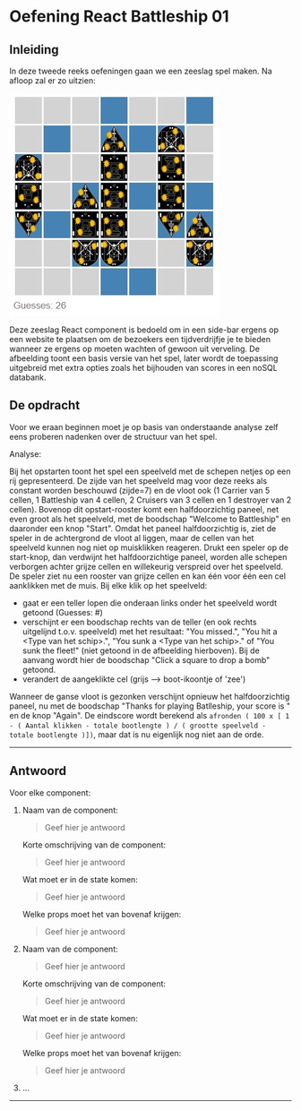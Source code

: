 # Oefening React Battleship 01
## Inleiding 

In deze tweede reeks oefeningen gaan we een zeeslag spel maken. Na afloop zal er zo uitzien:

![Battleship.jpg: Screenshot zeeslag](Battleship.jpg "Zeeslag")

Deze zeeslag React component is bedoeld om in een side-bar ergens op een website te plaatsen om de bezoekers een tijdverdrijfje je te bieden wanneer ze ergens op moeten wachten of gewoon uit verveling. De afbeelding toont een basis versie van het spel,  later wordt de toepassing uitgebreid met extra opties zoals het bijhouden van scores in een noSQL databank.

## De opdracht

Voor we eraan beginnen moet je op basis van onderstaande analyse zelf eens proberen nadenken over de structuur van het spel.

Analyse:

Bij het opstarten toont het spel een speelveld met de schepen netjes op een rij gepresenteerd. De zijde van het speelveld mag voor deze reeks als constant worden beschouwd (zijde=7) en de vloot ook (1 Carrier van 5 cellen, 1 Battleship van 4 cellen, 2 Cruisers van 3 cellen en 1 destroyer van 2 cellen). Bovenop dit opstart-rooster komt een halfdoorzichtig paneel, net even groot als het speelveld, met de boodschap "Welcome to Battleship" en daaronder een knop "Start". Omdat het paneel halfdoorzichtig is, ziet de speler in de achtergrond de vloot al liggen, maar de cellen van het speelveld kunnen nog niet op muisklikken reageren. Drukt een speler op de start-knop, dan verdwijnt het halfdoorzichtige paneel, worden alle schepen verborgen achter grijze cellen en willekeurig verspreid over het speelveld. De speler ziet nu een rooster van grijze cellen en kan één voor één een cel aanklikken met de muis. Bij elke klik op het speelveld:

- gaat er een teller lopen die onderaan links onder het speelveld wordt getoond (Guesses: #)
- verschijnt er een boodschap rechts van de teller (en ook rechts uitgelijnd t.o.v. speelveld) met het resultaat: "You missed.", "You hit a \<Type van het schip>.", "You sunk a \<Type van het schip>." of "You sunk the fleet!" (niet getoond in de afbeelding hierboven). Bij de aanvang wordt hier de boodschap "Click a square to drop a bomb" getoond.
- verandert de aangeklikte cel (grijs --> boot-ikoontje of 'zee')

Wanneer de ganse vloot is gezonken verschijnt opnieuw het halfdoorzichtig paneel, nu met de boodschap "Thanks for playing Batlleship, your score is <score hier>" en de knop "Again". De eindscore wordt berekend als `afronden ( 100 x [ 1 - ( Aantal klikken - totale bootlengte ) / ( grootte speelveld - totale bootlengte )])`, maar dat is nu eigenlijk nog niet aan de orde.

---

## Antwoord

Voor elke component:

1. Naam van de component:
   > Geef hier je antwoord

   Korte omschrijving van de component:
   > Geef hier je antwoord

   Wat moet er in de state komen:
   > Geef hier je antwoord

   Welke props moet het van bovenaf krijgen:
   > Geef hier je antwoord

1. Naam van de component:
   > Geef hier je antwoord

   Korte omschrijving van de component:
   > Geef hier je antwoord

   Wat moet er in de state komen:
   > Geef hier je antwoord

   Welke props moet het van bovenaf krijgen:
   > Geef hier je antwoord

1. ...
---